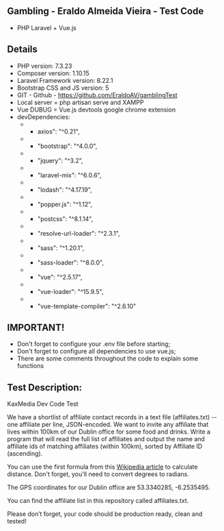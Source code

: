 ## Gambling - Eraldo Almeida Vieira - Test Code

- PHP Laravel + Vue.js

## Details

- PHP version: 7.3.23
- Composer version: 1.10.15
- Laravel Framework version: 8.22.1
- Bootstrap CSS and JS version: 5
- GIT - Github - https://github.com/EraldoAV/gamblingTest
- Local server = php artisan serve and XAMPP
- Vue DUBUG = Vue.js devtools google chrome extension
- devDependencies:
    - - axios": "^0.21",
    - - "bootstrap": "^4.0.0",
    - - "jquery": "^3.2",
    - - "laravel-mix": "^6.0.6",
    - - "lodash": "^4.17.19",
    - - "popper.js": "^1.12",
    - - "postcss": "^8.1.14",
    - - "resolve-url-loader": "^2.3.1",
    - - "sass": "^1.20.1",
    - - "sass-loader": "^8.0.0",
    - - "vue": "^2.5.17",
    - - "vue-loader": "^15.9.5",
    - - "vue-template-compiler": "^2.6.10"

## IMPORTANT!

- Don't forget to configure your .env file before starting;
- Don't forget to configure all dependencies to use vue.js;
- There are some comments throughout the code to explain some functions

## Test Description:

KaxMedia Dev Code Test

We have a shortlist of affiliate contact records in a text file (affiliates.txt) -- one affiliate per line, JSON-encoded. We want to invite any affiliate that lives within 100km of our Dublin office for some food and drinks. Write a program that will read the full list of affiliates and output the name and affiliate ids of matching affiliates (within 100km), sorted by Affiliate ID (ascending).

You can use the first formula from this [Wikipedia article](https://en.wikipedia.org/wiki/Great-circle_distance) to calculate distance. Don't forget, you'll need to convert degrees to radians.

The GPS coordinates for our Dublin office are 53.3340285, -6.2535495.

You can find the affiliate list in this repository called affiliates.txt.

Please don’t forget, your code should be production ready, clean and tested!
